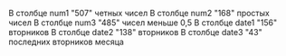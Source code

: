 В столбце num1 "507" четных чисел
В столбце num2 "168" простых чисел
В столбце num3 "485" чисел меньше 0,5
В столбце date1 "156" вторников
В столбце date2 "138" вторников
В столбце date3 "43" последних вторников месяца